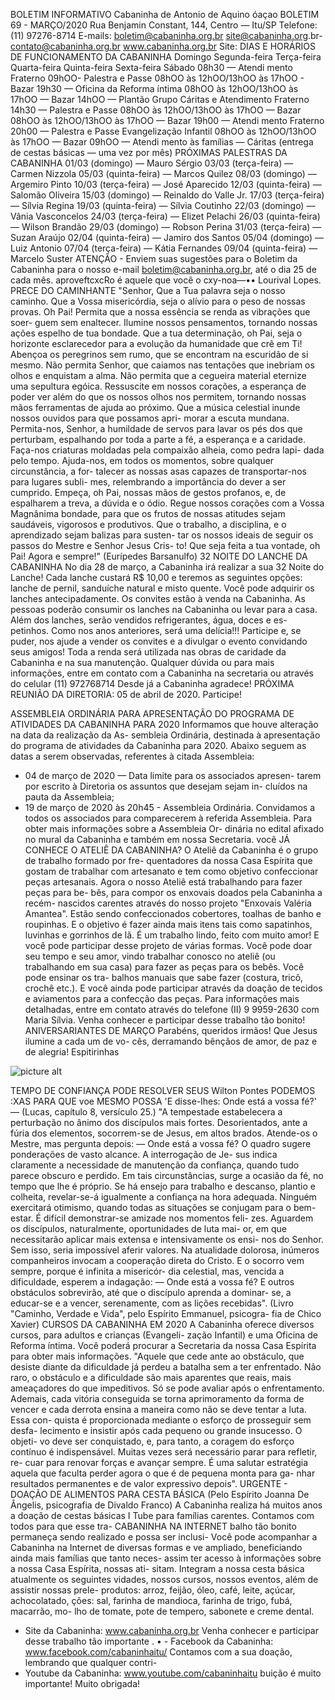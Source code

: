 BOLETIM INFORMATIVO 
Cabaninha de Antonio de Aquino 
óaçao 
BOLETIM 69 - MARÇO/2020 
Rua Benjamin Constant, 144, Centro — Itu/SP 
Telefone: (11) 97276-8714 
E-mails: boletim@cabaninha.org.br 
site@cabaninha.org.br- contato@cabaninha.org.br 
www.cabaninha.org.br 
Site: 
DIAS E HORÁRIOS DE FUNCIONAMENTO DA CABANINHA 
Domingo 
Segunda-feira 
Terça-feira 
Quarta-feira 
Quinta-feira 
Sexta-feira 
Sábado 
08h30 — Atendi mento Fraterno 
09hOO- Palestra e Passe 
08hOO às 12hOO/13hOO às 17hOO - Bazar 
19h30 — Oficina da Reforma íntima 
08hOO às 12hOO/13hOO às 17hOO 
— Bazar 
14hOO — Plantão Grupo Cáritas e 
Atendimento Fraterno 
14h30 — Palestra e Passe 
08hOO às 12hOO/13hOO às 17hOO 
— Bazar 
08hOO às 12hOO/13hOO às 17hOO 
— Bazar 
19h00 — Atendi mento Fraterno 
20h00 — Palestra e Passe 
Evangelização Infantil 
08hOO às 12hOO/13hOO às 17hOO 
— Bazar 
09hOO — Atendi mento às famílias — Cáritas 
(entrega de cestas básicas — uma vez por mês) 
PRÓXIMAS PALESTRAS DA CABANINHA 
01/03 (domingo) — Mauro Sérgio 
03/03 (terça-feira) — Carmen Nizzola 
05/03 (quinta-feira) — Marcos Quilez 
08/03 (domingo) — Argemiro Pinto 
10/03 (terça-feira) — José Aparecido 
12/03 (quinta-feira) — Salomão Oliveira 
15/03 (domingo) — Reinaldo do Valle Jr. 
17/03 (terça-feira) — Sílvia Regina 
19/03 (quinta-feira) — Sílvia Coutinho 
22/03 (domingo) — Vânia Vasconcelos 
24/03 (terça-feira) — Elizet Pelachi 
26/03 (quinta-feira) — Wilson Brandão 
29/03 (domingo) — Robson Perina 
31/03 (terça-feira) — Suzan Araújo 
02/04 (quinta-feira) — Jamiro dos Santos 
05/04 (domingo) — Luiz Antonio 
07/04 (terça-feira) — Kátia Fernandes 
09/04 (quinta-feira) — Marcelo Suster 
ATENÇÃO - Enviem suas sugestões para o Boletim da Cabaninha 
para o nosso e-mail boletim@cabaninha.org.br, até o dia 25 de 
cada mês. 
aproveftcxcRo é aquele 
que você 
o cxy-noa—•• 
Lourival Lopes. 
PRECE DO CAMINHANTE 
"Senhor, 
Que a Tua palavra seja o nosso caminho. 
Que a Vossa misericórdia, seja o alívio para o peso de nossas provas. 
Oh Pai! Permita que a nossa essência se renda as vibrações que soer- 
guem sem enaltecer. 
Ilumine nossos pensamentos, tornando nossas ações espelho de tua 
bondade. 
Que a tua determinação, oh Pai, seja o horizonte esclarecedor para a 
evolução da humanidade que crê em Ti! 
Abençoa os peregrinos sem rumo, que se encontram na escuridão de si 
mesmo. 
Não permita Senhor, que caiamos nas tentações que inebriam os olhos 
e enquistam a alma. 
Não permita que a cegueira material eternize uma sepultura egóica. 
Ressuscite em nossos corações, a esperança de poder ver além do que 
os nossos olhos nos permitem, tornando nossas mãos ferramentas de 
ajuda ao próximo. 
Que a música celestial inunde nossos ouvidos para que possamos apri- 
morar a escuta mundana. 
Permita-nos, Senhor, a humildade de servos para lavar os pés dos que 
perturbam, espalhando por toda a parte a fé, a esperança e a caridade. 
Faça-nos criaturas moldadas pela compaixão alheia, como pedra lapi- 
dada pelo tempo. 
Ajuda-nos, em todos os momentos, sobre qualquer circunstância, a for- 
talecer as nossas asas capazes de transportar-nos para lugares subli- 
mes, relembrando a importância do dever a ser cumprido. 
Empeça, oh Pai, nossas mãos de gestos profanos, e, de espalharem a 
treva, a dúvida e o ódio. 
Regue nossos corações com a Vossa Magnânima bondade, para que os 
frutos de nossas atitudes sejam saudáveis, vigorosos e produtivos. 
Que o trabalho, a disciplina, e o aprendizado sejam balizas para susten- 
tar os nossos ideais de seguir os passos do Mestre e Senhor Jesus Cris- 
to! Que seja feita a tua vontade, oh Pai! Agora e sempre!" 
(Eurípedes Barsanulfo) 
32 NOITE DO LANCHE DA CABANINHA 
No dia 28 de março, a Cabaninha irá realizar a sua 32 Noite do Lanche! 
Cada lanche custará R$ 10,00 e teremos as seguintes opções: lanche de 
pernil, sanduíche natural e misto quente. Você pode adquirir os lanches 
antecipadamente. Os convites estão à venda na Cabaninha. 
As pessoas poderão consumir os lanches na Cabaninha ou levar para a 
casa. Além dos lanches, serão vendidos refrigerantes, água, doces e es- 
petinhos. Como nos anos anteriores, será uma delícia!!! 
Participe e, se puder, nos ajude a vender os convites e a divulgar o 
evento convidando seus amigos! Toda a renda será utilizada nas obras 
de caridade da Cabaninha e na sua manutenção. 
Qualquer dúvida ou para mais informações, entre em contato com a 
Cabaninha na secretaria ou através do celular (11) 972768714 
Desde já a Cabaninha agradece! 
PRÓXIMA REUNIÃO DA DIRETORIA: 05 de abril de 2020. Participe! 

ASSEMBLEIA ORDINÁRIA PARA APRESENTAÇÃO DO PROGRAMA 
DE ATIVIDADES DA CABANINHA PARA 2020 
Informamos que houve alteração na data da realização da As- 
sembleia Ordinária, destinada à apresentação do programa de 
atividades da Cabaninha para 2020. Abaixo seguem as datas a 
serem observadas, referentes à citada Assembleia: 
- 04 de março de 2020 — Data limite para os associados apresen- 
tarem por escrito à Diretoria os assuntos que desejam sejam in- 
cluídos na pauta da Assembleia; 
- 19 de março de 2020 às 20h45 - Assembleia Ordinária. 
Convidamos a todos os associados para comparecerem à referida 
Assembleia. Para obter mais informações sobre a Assembleia Or- 
dinária no edital afixado no mural da Cabaninha e também em 
nossa Secretaria. 
você JÁ CONHECE O ATELIÊ DA CABANINHA? 
O Ateliê da Cabaninha é o grupo de trabalho formado por fre- 
quentadores da nossa Casa Espírita que gostam de trabalhar com 
artesanato e tem como objetivo confeccionar peças artesanais. 
Agora o nosso Ateliê está trabalhando para fazer peças para be- 
bês, para compor os enxovais doados pela Cabaninha a recém- 
nascidos carentes através do nosso projeto "Enxovais Valéria 
Amantea". Estão sendo confeccionados cobertores, toalhas de 
banho e roupinhas. E o objetivo é fazer ainda mais itens tais como 
sapatinhos, luvinhas e gorrinhos de lã. 
É um trabalho lindo, feito com muito amor! E você pode participar 
desse projeto de várias formas. Você pode doar seu tempo e seu 
amor, vindo trabalhar conosco no ateliê (ou trabalhando em sua 
casa) para fazer as peças para os bebês. Você pode ensinar os tra- 
balhos manuais que sabe fazer (costura, tricô, crochê etc.). E você 
ainda pode participar através da doação de tecidos e aviamentos 
para a confecção das peças. 
Para informações mais detalhadas, entre em contato através do 
telefone (II) 9 9959-2630 com Maria Sílvia. 
Venha conhecer e participar desse trabalho tão bonito! 
ANIVERSARIANTES DE MARÇO 
Parabéns, queridos irmãos! Que Jesus ilumine a cada um de vo- 
cês, derramando bênçãos de amor, de paz e de alegria! 
Espitirinhas 

![picture alt](https://2.bp.blogspot.com/-3PiP6ZidT1k/XA8Z6XdBvCI/AAAAAAAAGdA/fvngkCbV3Z4Eu60_vPaT5ckngcft5-mKQCLcBGAs/s640/242-problemas.png "Espiritirinhas 242 - Problemas")

TEMPO DE CONFIANÇA 
PODE RESOLVER SEUS 
Wilton Pontes 
PODEMOS 
:XAS PARA QUE voe MESMO 
POSSA 
'E disse-lhes: Onde está a vossa fé?' — (Lucas, capítulo 8, versículo 
25.) 
"A tempestade estabelecera a perturbação no ânimo dos discípulos 
mais fortes. Desorientados, ante a fúria dos elementos, socorrem-se de 
Jesus, em altos brados. 
Atende-os o Mestre, mas pergunta depois: 
— Onde está a vossa fé? 
O quadro sugere ponderações de vasto alcance. A interrogação de Je- 
sus indica claramente a necessidade de manutenção da confiança, 
quando tudo parece obscuro e perdido. Em tais circunstâncias, surge a 
ocasião da fé, no tempo que lhe é próprio. 
Se há ensejo para trabalho e descanso, plantio e colheita, revelar-se-á 
igualmente a confiança na hora adequada. 
Ninguém exercitará otimismo, quando todas as situações se conjugam 
para o bem-estar. É difícil demonstrar-se amizade nos momentos feli- 
zes. Aguardem os discípulos, naturalmente, oportunidades de luta mai- 
or, em que necessitarão aplicar mais extensa e intensivamente os ensi- 
nos do Senhor. Sem isso, seria impossível aferir valores. 
Na atualidade dolorosa, inúmeros companheiros invocam a cooperação 
direta do Cristo. E o socorro vem sempre, porque é infinita a misericór- 
dia celestial, mas, vencida a dificuldade, esperem a indagação: 
— Onde está a vossa fé? 
E outros obstáculos sobrevirão, até que o discípulo aprenda a dominar- 
se, a educar-se e a vencer, serenamente, com as lições recebidas". 
(Livro "Caminho, Verdade e Vida", pelo Espírito Emmanuel, psicogra- 
fia de Chico Xavier) 
CURSOS DA CABANINHA EM 2020 
A Cabaninha oferece diversos cursos, para adultos e crianças (Evangeli- 
zação Infantil) e uma Oficina de Reforma íntima. Você poderá procurar 
a Secretaria da nossa Casa Espírita para obter mais informações. 
"Aquele que cede ante ao obstáculo, que desiste diante da dificuldade 
já perdeu a batalha sem a ter enfrentado. Não raro, o obstáculo e a 
dificuldade são mais aparentes que reais, mais ameaçadores do que 
impeditivos. Só se pode avaliar após o enfrentamento. Ademais, cada 
vitória conseguida se torna aprimoramento da forma de vencer e cada 
derrota ensina a maneira como não se deve tentar a luta. Essa con- 
quista é proporcionada mediante o esforço de prosseguir sem desfa- 
lecimento e insistir após cada pequeno ou grande insucesso. O objeti- 
vo deve ser conquistado, e, para tanto, a coragem do esforço contínuo 
é indispensável. Muitas vezes será necessário parar para refletir, re- 
cuar para renovar forças e avançar sempre. É uma salutar estratégia 
aquela que faculta perder agora o que é de pequena monta para ga- 
nhar resultados permanentes e de valor expressivo depois". 
URGENTE - DOAÇÃO DE ALIMENTOS PARA CESTA BÁSICA 
(Pelo Espírito Joanna De Ângelis, psicografia de Divaldo Franco) 
A Cabaninha realiza há muitos anos a doação de cestas básicas 
I Tube 
para famílias carentes. Contamos com todos para que esse tra- 
CABANINHA NA INTERNET 
balho tão bonito permaneça sendo realizado e possa ser inclusi- 
Você pode acompanhar a Cabaninha na Internet de diversas formas e 
ve ampliado, beneficiando ainda mais famílias que tanto neces- 
assim ter acesso à informações sobre a nossa Casa Espírita, nossas ati- 
sitam. Integram a nossa cesta básica atualmente os seguintes 
vidades, nossos cursos, nossos eventos, além de assistir nossas prele- 
produtos: arroz, feijão, óleo, café, leite, açúcar, achocolatado, 
ções: 
sal, farinha de mandioca, farinha de trigo, fubá, macarrão, mo- 
lho de tomate, pote de tempero, sabonete e creme dental. 
- Site da Cabaninha: www.cabaninha.org.br 
Venha conhecer e participar desse trabalho tão importante 
. • - Facebook da Cabaninha: www.facebook.com/cabaninhaitu/ 
Contamos com a sua doação, lembrando que qualquer contri- 
- Youtube da Cabaninha: www.youtube.com/cabaninhaitu 
buição é muito importante! Muito obrigada! 